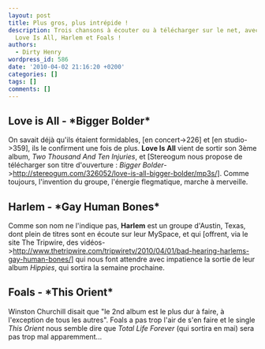 ```yaml
---
layout: post
title: Plus gros, plus intrépide !
description: Trois chansons à écouter ou à télécharger sur le net, avec au programme,
  Love Is All, Harlem et Foals !
authors:
  - Dirty Henry
wordpress_id: 586
date: '2010-04-02 21:16:20 +0200'
categories: []
tags: []
comments: []
---
```

<h2>Love is All - *Bigger Bolder*</h2>

On savait déjà qu'ils étaient formidables, [en concert->226] et [en studio->359], ils le confirment une fois de plus. __Love Is All__ vient de sortir son 3ème album, *Two Thousand And Ten Injuries*, et [Stereogum nous propose de télécharger son titre d'ouverture : *Bigger Bolder*->http://stereogum.com/326052/love-is-all-bigger-bolder/mp3s/]. Comme toujours, l'invention du groupe, l'énergie flegmatique, marche à merveille.

<h2>Harlem - *Gay Human Bones*</h2>

Comme son nom ne l'indique pas, __Harlem__ est un groupe d'Austin, Texas, dont plein de titres sont en écoute sur leur MySpace, et qui [offrent, via le site The Tripwire, des vidéos->http://www.thetripwire.com/tripwiretv/2010/04/01/bad-hearing-harlems-gay-human-bones/] qui nous font attendre avec impatience la sortie de leur album *Hippies*, qui sortira la semaine prochaine.

<h2>Foals - *This Orient*</h2>

Winston Churchill disait que "le 2nd album est le plus dur à faire, à l'exception de tous les autres". Foals a pas trop l'air de s'en faire et le single *This Orient* nous semble dire que *Total Life Forever* (qui sortira en mai) sera pas trop mal apparemment...

<object width="500" height="300"><param name="movie" value="http://www.youtube.com/v/jX7sniIVmtM&hl=fr_FR&fs=1&"></param><param name="allowFullScreen" value="true"></param><param name="allowscriptaccess" value="always"></param><embed src="http://www.youtube.com/v/jX7sniIVmtM&hl=fr_FR&fs=1&" type="application/x-shockwave-flash" allowscriptaccess="always" allowfullscreen="true" width="500" height="300"></embed></object>
